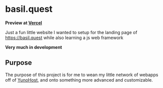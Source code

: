 # basil.quest

**Preview at [Vercel](https://basil-quest.vercel.app/)**

Just a fun little website I wanted to setup for the landing page of https://basil.quest while also learning a js web framework

**Very much in development**

## Purpose

The purpose of this project is for me to wean my little network of webapps off of [YunoHost](https://yunohost.org/), and onto something more advanced and customizable.
